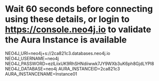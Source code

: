 # Wait 60 seconds before connecting using these details, or login to https://console.neo4j.io to validate the Aura Instance is available
NEO4J_URI=neo4j+s://2ca821c3.databases.neo4j.io
NEO4J_USERNAME=neo4j
NEO4J_PASSWORD=ezlLiixUK9RhSHNdiiwwk7JY9WXb3uK6ph8GjdLYPl8
NEO4J_DATABASE=neo4j
AURA_INSTANCEID=2ca821c3
AURA_INSTANCENAME=Instance01